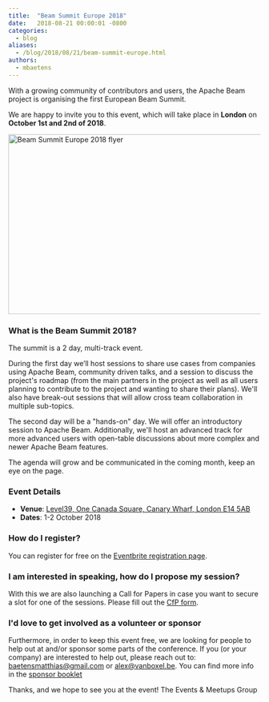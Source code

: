 ```yaml
---
title:  "Beam Summit Europe 2018"
date:   2018-08-21 00:00:01 -0800
categories:
  - blog
aliases:
  - /blog/2018/08/21/beam-summit-europe.html
authors:
  - mbaetens
---
```

<!--
Licensed under the Apache License, Version 2.0 (the "License");
you may not use this file except in compliance with the License.
You may obtain a copy of the License at

http://www.apache.org/licenses/LICENSE-2.0

Unless required by applicable law or agreed to in writing, software
distributed under the License is distributed on an "AS IS" BASIS,
WITHOUT WARRANTIES OR CONDITIONS OF ANY KIND, either express or implied.
See the License for the specific language governing permissions and
limitations under the License.
-->

With a growing community of contributors and users, the Apache Beam project is organising the first European Beam Summit. 

We are happy to invite you to this event, which will take place in **London** on **October 1st and 2nd of 2018**. <!--more-->

<img src="/images/blog/Facebook-AD.png" alt="Beam Summit Europe 2018 flyer" height="360" width="640" >

### What is the Beam Summit 2018?
The summit is a 2 day, multi-track event. 

During the first day we’ll host sessions to share use cases from companies using Apache Beam, community driven talks, and a session to discuss the project's roadmap (from the main partners in the project as well as all users planning to contribute to the project and wanting to share their plans). We'll also have break-out sessions that will allow cross team collaboration in multiple sub-topics. 

The second day will be a "hands-on" day. We will offer an introductory session to Apache Beam. Additionally, we'll host an advanced track for more advanced users with open-table discussions about more complex and newer Apache Beam features.

The agenda will grow and be communicated in the coming month, keep an eye on the page.

### Event Details
- **Venue**: [Level39, One Canada Square, Canary Wharf, London E14 5AB](https://goo.gl/maps/LAC4haDzSzR2)
- **Dates**: 1-2 October 2018

### How do I register?
You can register for free on the [Eventbrite registration page](https://www.eventbrite.com/e/beam-summit-london-2018-tickets-49100625292#tickets). 

### I am interested in speaking, how do I propose my session?
With this we are also launching a Call for Papers in case you want to secure a slot for one of the sessions. Please fill out the [CfP form](https://goo.gl/forms/nrZOCC1JwEfLtKfA2).

### I'd love to get involved as a volunteer or sponsor
Furthermore, in order to keep this event free, we are looking for people to help out at and/or sponsor some parts of the conference. If you (or your company) are interested to help out, please reach out to: <baetensmatthias@gmail.com> or <alex@vanboxel.be>. You can find more info in the [sponsor booklet](https://drive.google.com/file/d/1RnZ52rGaB6BR-EKneBcabdMcg9Pl7z9M)

Thanks, and we hope to see you at the event! 
The Events & Meetups Group
